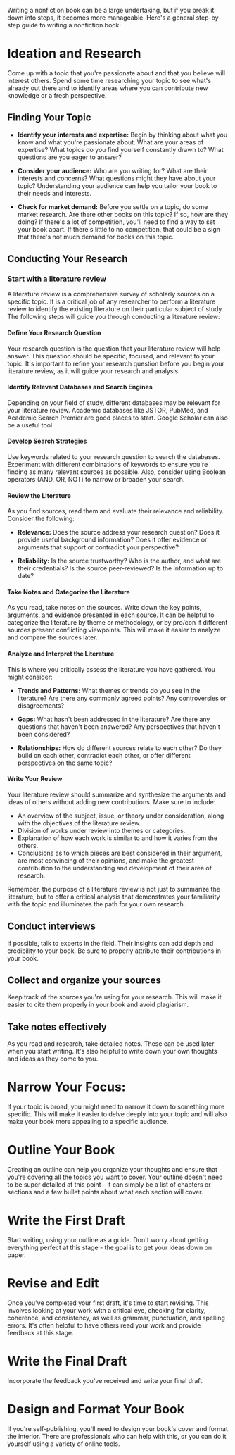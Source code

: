 Writing a nonfiction book can be a large undertaking, but if you break it down into steps, it becomes more manageable. Here's a general step-by-step guide to writing a nonfiction book:

# Ideation and Research

Come up with a topic that you're passionate about and that you believe will interest others. Spend some time researching your topic to see what's already out there and to identify areas where you can contribute new knowledge or a fresh perspective.

## Finding Your Topic

- **Identify your interests and expertise:** Begin by thinking about what you know and what you're passionate about. What are your areas of expertise? What topics do you find yourself constantly drawn to? What questions are you eager to answer? 

- **Consider your audience:** Who are you writing for? What are their interests and concerns? What questions might they have about your topic? Understanding your audience can help you tailor your book to their needs and interests.

- **Check for market demand:** Before you settle on a topic, do some market research. Are there other books on this topic? If so, how are they doing? If there's a lot of competition, you'll need to find a way to set your book apart. If there's little to no competition, that could be a sign that there's not much demand for books on this topic.

## Conducting Your Research

### Start with a literature review ###

A literature review is a comprehensive survey of scholarly sources on a specific topic. It is a critical job of any researcher to perform a literature review to identify the existing literature on their particular subject of study. The following steps will guide you through conducting a literature review:

#### Define Your Research Question #### 

Your research question is the question that your literature review will help answer. This question should be specific, focused, and relevant to your topic. It's important to refine your research question before you begin your literature review, as it will guide your research and analysis.

#### Identify Relevant Databases and Search Engines ####

Depending on your field of study, different databases may be relevant for your literature review. Academic databases like JSTOR, PubMed, and Academic Search Premier are good places to start. Google Scholar can also be a useful tool. 

#### Develop Search Strategies ####

Use keywords related to your research question to search the databases. Experiment with different combinations of keywords to ensure you're finding as many relevant sources as possible. Also, consider using Boolean operators (AND, OR, NOT) to narrow or broaden your search.

#### Review the Literature ####

As you find sources, read them and evaluate their relevance and reliability. Consider the following:

- **Relevance:** Does the source address your research question? Does it provide useful background information? Does it offer evidence or arguments that support or contradict your perspective?

- **Reliability:** Is the source trustworthy? Who is the author, and what are their credentials? Is the source peer-reviewed? Is the information up to date?

#### Take Notes and Categorize the Literature ####

As you read, take notes on the sources. Write down the key points, arguments, and evidence presented in each source. It can be helpful to categorize the literature by theme or methodology, or by pro/con if different sources present conflicting viewpoints. This will make it easier to analyze and compare the sources later.

#### Analyze and Interpret the Literature ####

This is where you critically assess the literature you have gathered. You might consider:

- **Trends and Patterns:** What themes or trends do you see in the literature? Are there any commonly agreed points? Any controversies or disagreements?

- **Gaps:** What hasn't been addressed in the literature? Are there any questions that haven't been answered? Any perspectives that haven't been considered?

- **Relationships:** How do different sources relate to each other? Do they build on each other, contradict each other, or offer different perspectives on the same topic?

#### Write Your Review ####

Your literature review should summarize and synthesize the arguments and ideas of others without adding new contributions. Make sure to include:

- An overview of the subject, issue, or theory under consideration, along with the objectives of the literature review.
- Division of works under review into themes or categories.
- Explanation of how each work is similar to and how it varies from the others.
- Conclusions as to which pieces are best considered in their argument, are most convincing of their opinions, and make the greatest contribution to the understanding and development of their area of research.

Remember, the purpose of a literature review is not just to summarize the literature, but to offer a critical analysis that demonstrates your familiarity with the topic and illuminates the path for your own research.

## Conduct interviews ##

If possible, talk to experts in the field. Their insights can add depth and credibility to your book. Be sure to properly attribute their contributions in your book.

## Collect and organize your sources ##

Keep track of the sources you're using for your research. This will make it easier to cite them properly in your book and avoid plagiarism.

## Take notes effectively ##

As you read and research, take detailed notes. These can be used later when you start writing. It's also helpful to write down your own thoughts and ideas as they come to you.

# Narrow Your Focus:

If your topic is broad, you might need to narrow it down to something more specific. This will make it easier to delve deeply into your topic and will also make your book more appealing to a specific audience.

# Outline Your Book

Creating an outline can help you organize your thoughts and ensure that you're covering all the topics you want to cover. Your outline doesn't need to be super detailed at this point - it can simply be a list of chapters or sections and a few bullet points about what each section will cover.

# Write the First Draft

Start writing, using your outline as a guide. Don't worry about getting everything perfect at this stage - the goal is to get your ideas down on paper. 

# Revise and Edit

Once you've completed your first draft, it's time to start revising. This involves looking at your work with a critical eye, checking for clarity, coherence, and consistency, as well as grammar, punctuation, and spelling errors. It's often helpful to have others read your work and provide feedback at this stage.

# Write the Final Draft

Incorporate the feedback you've received and write your final draft.

# Design and Format Your Book

If you're self-publishing, you'll need to design your book's cover and format the interior. There are professionals who can help with this, or you can do it yourself using a variety of online tools.
